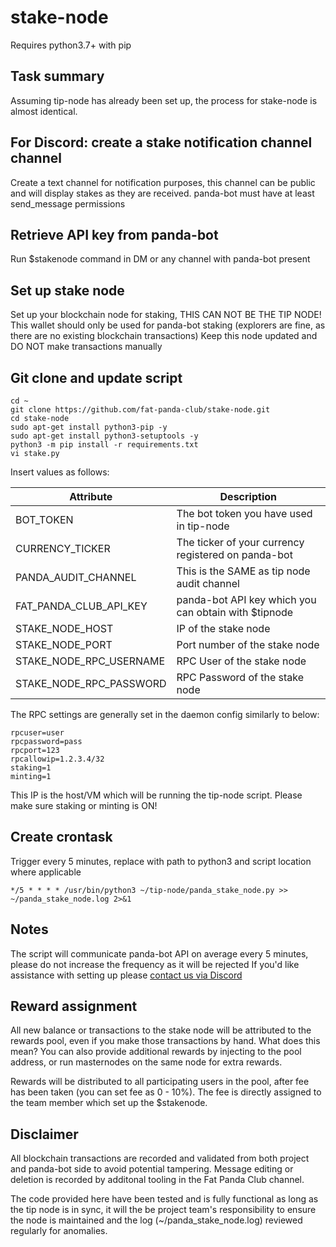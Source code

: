 # stake-node

Requires python3.7+ with pip

## Task summary

Assuming tip-node has already been set up, the process for stake-node is almost identical.

## For Discord: create a stake notification channel channel

Create a text channel for notification purposes, this channel can be public and will display stakes as they are received. panda-bot must have at least send_message permissions

## Retrieve API key from panda-bot

Run $stakenode command in DM or any channel with panda-bot present

## Set up stake node 

Set up your blockchain node for staking, THIS CAN NOT BE THE TIP NODE!
This wallet should only be used for panda-bot staking (explorers are fine, as there are no existing blockchain transactions)
Keep this node updated and DO NOT make transactions manually

## Git clone and update script

```
cd ~
git clone https://github.com/fat-panda-club/stake-node.git
cd stake-node
sudo apt-get install python3-pip -y
sudo apt-get install python3-setuptools -y
python3 -m pip install -r requirements.txt
vi stake.py
```

Insert values as follows:

| Attribute  | Description |
| ------------- | ------------- |
| BOT_TOKEN | The bot token you have used in tip-node
| CURRENCY_TICKER  | The ticker of your currency registered on panda-bot  |
| PANDA_AUDIT_CHANNEL | This is the SAME as tip node audit channel |
| FAT_PANDA_CLUB_API_KEY  | panda-bot API key which you can obtain with $tipnode  |
| STAKE_NODE_HOST | IP of the stake node |
| STAKE_NODE_PORT | Port number of the stake node |
| STAKE_NODE_RPC_USERNAME | RPC User of the stake node |
| STAKE_NODE_RPC_PASSWORD | RPC Password of the stake node |


The RPC settings are generally set in the daemon config similarly to below:

```
rpcuser=user
rpcpassword=pass
rpcport=123
rpcallowip=1.2.3.4/32 
staking=1
minting=1
```
This IP is the host/VM which will be running the tip-node script. Please make sure staking or minting is ON!

## Create crontask 

Trigger every 5 minutes, replace with path to python3 and script location where applicable

`*/5 * * * * /usr/bin/python3 ~/tip-node/panda_stake_node.py >> ~/panda_stake_node.log 2>&1`

## Notes

The script will communicate panda-bot API on average every 5 minutes, please do not increase the frequency as it will be rejected
If you'd like assistance with setting up please [contact us via Discord](https://discord.gg/Hs57Jg4) 

## Reward assignment

All new balance or transactions to the stake node will be attributed to the rewards pool, even if you make those transactions by hand.
What does this mean? You can also provide additional rewards by injecting to the pool address, or run masternodes on the same node for extra rewards.

Rewards will be distributed to all participating users in the pool, after fee has been taken (you can set fee as 0 - 10%). The fee is directly assigned to the team member which set up the $stakenode.

## Disclaimer

All blockchain transactions are recorded and validated from both project and panda-bot side to avoid potential tampering. Message editing or deletion is recorded by additonal tooling in the Fat Panda Club channel.

The code provided here have been tested and is fully functional as long as the tip node is in sync, it will the be project team's responsibility to ensure the node is maintained and the log (~/panda_stake_node.log) reviewed regularly for anomalies.

